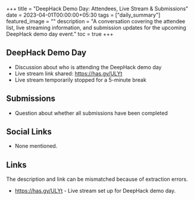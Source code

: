+++
title =  "DeepHack Demo Day: Attendees, Live Stream & Submissions"
date = 2023-04-01T00:00:00+05:30
tags = ["daily_summary"]
featured_image = ""
description = "A conversation covering the attendee list, live streaming information, and submission updates for the upcoming DeepHack demo day event."
toc = true
+++

## DeepHack Demo Day
- Discussion about who is attending the DeepHack demo day
- Live stream link shared: https://has.gy/ULYt
- Live stream temporarily stopped for a 5-minute break

## Submissions
- Question about whether all submissions have been completed

## Social Links
- None mentioned.

## Links
The description and link can be mismatched because of extraction errors.

- https://has.gy/ULYt - Live stream set up for DeepHack demo day.